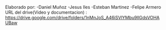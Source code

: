Elaborado por: 
-Daniel Muñoz 
-Jesus Iles 
-Esteban Martinez 
-Felipe Armero 
URL del drive(Video y documentacion) : https://drive.google.com/drive/folders/1nMnJoS_A46iSVlYMbu9llGdsVOHAUBaw
